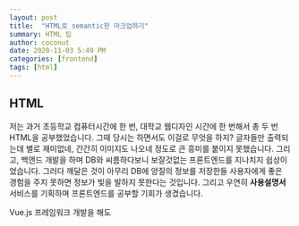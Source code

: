 ```yaml
---
layout: post
title:  "HTML로 semantic한 마크업하기"
summary: HTML 팁
author: coconut
date: 2020-11-03 5:49 PM
categories: [frontend]
tags: [html]
---
```


## HTML

저는 과거 초등학교 컴퓨터시간에 한 번, 대학교 웹디자인 시간에 한 번해서 총 두 번 HTML을 공부했었습니다. 그때 당시는 하면서도 이걸로 무엇을 하지? 글자들만 출력되는데 별로 재미없네, 간간히 이미지도 나오네 정도로 큰 흥미를 붙이지 못했습니다. 그리고, 백엔드 개발을 하며 DB와 씨름하다보니 보잘것없는 프론트엔드를 지나치지 쉽상이었습니다. 그러다 깨달은 것이 아무리 DB에 양질의 정보를 저장한들 사용자에게 좋은 경험을 주지 못하면 정보가 빛을 발하지 못한다는 것입니다. 그리고 우연히 **사용설명서** 서비스를 기획하며 프론트엔드를 공부할 기회가 생겼습니다. 

Vue.js 프레임워크 개발을 해도 <template>에 들어가는 마크업 <style>에 들어가는 CSS를 이해하지 못하면 프레임워크를 사용하는 의미가 없다고 생각했습니다. 서론이 길었습니다만 제가 다시 HTML을 세 번째 공부하게된 이유입니다.



> [HTML](https://developer.mozilla.org/ko/docs/Glossary/HTML) (Hypertext Markup Language,하이퍼텍스트 마크업 언어)는 프로그래밍 언어는 아니고, 우리가 보는 웹페이지가 어떻게 구조화되어 있는지 브라우저로 하여금 알 수 있도록 하는 마크업 언어입니다. 이는 개발자로 하여금 복잡하게도 간단하게도 프로그래밍 할 수 있습니다. HTML은 [elements](https://developer.mozilla.org/ko/docs/Glossary/Element)로 구성되어 있으며, 이들은 적절한 방법으로 나타내고 실행하기 위해 각 컨텐츠의 여러 부분들을 감싸고 마크업 합니다. [tags](https://developer.mozilla.org/ko/docs/Glossary/Tag) 는 웹 상의 다른 페이지로 이동하게 하는 하이퍼링크 내용들을 생성하거나, 단어를 강조하는 등의 역할을 합니다. 예를들어, 다음의 내용을 봅시다.
>
> [HTML이란?](https://developer.mozilla.org/ko/docs/Learn/HTML/Introduction_to_HTML/Getting_started)

HTML은 결론적으로 웹 브라우저 상에 정보를 구조적으로 표현하기 위해 태어난 문법입니다. 그리고 마크업한다는 것은 HTML로  마치 책의 목차, 개요, 본문을 쓰듯 구조를 잡고 CSS로 각 페이지를 배치하고, 디자인하는 행위를 말합니다.



## Semantic

> ## What are Semantic Elements?
>
> A semantic element clearly describes its meaning to both the browser and the developer.
>
> Examples of **non-semantic** elements: `<div>` and `<span>` - Tells nothing about its content.
>
> Examples of **semantic** elements: `<form>`, `<table>`, and `<article>` - Clearly defines its content.
>
> [semantic](https://www.w3schools.com/html/html5_semantic_elements.asp)

semantic하게 마크업한다는 것은 정보의 성격에 맞는 태그(elements)를 적절히 사용한다는 것입니다. 대표적인 태그는 <section>, <article>, <nav>, <aside>, <header>, <main>, <footer> 가 있습니다.



## 태그 성격에 따른 분류

| 태그                    | 성격             | 필수 속성(attribute)                            | 비고                                        |
| ----------------------- | ---------------- | ----------------------------------------------- | ------------------------------------------- |
| <h1>, <h2>, ... , <h6>  | 글의 제목        |                                                 |                                             |
| <p>                     | 글의 본문        |                                                 |                                             |
| <a>                     | 링크             | href                                            |                                             |
| <form>                  | 사용자 입력 틀   | action, method                                  | Vue.js 프레임워크에선 두 속성이 필요없음    |
| <input>                 | 사용자 실제 입력 | type(종류: text, email, password, file, tel 등) |                                             |
| <input type="radio">    | 사용자 단일 선택 | <label>, name, value                            | name으로 그룹짓고, value로 서버 데이터 전달 |
| <input type="checkbox"> | 사용자 복수 선택 | 위와 동일                                       | 위와 동일                                   |
| <select>                | 선택 메뉴        |                                                 | 자식요소는 반드시 <option>                  |
| <option>                | 선택지           |                                                 |                                             |
| <label>                 | 태그 이름 지정   | for(값은 대상 태그의 id)                        |                                             |
| <img>                   | 이미지           | src, alt                                        |                                             |
| <ul>                    | 순서없는 리스트  |                                                 | 자식요소는 반드시 <li>                      |
| <ol>                    | 순서있는 리스트  |                                                 | 위와 동일                                   |
| <li>                    | 리스트           |                                                 |                                             |
| <dl>                    | 용어 정의 리스트 |                                                 | <dt>, <dl> 을 묶어줌                        |
| <dt>                    | 정의 용어        |                                                 | 예) 직업                                    |
| <dd>                    | 정의 설명        |                                                 | 예) 개발자                                  |
| <div>, <span>           | 요소 그루핑      |                                                 | 의미 그룹화, CSS스타일링 목적               |

위와 같이 HTML태그들을 나열해보았습니다. 이들은 외우는것은 중요하지 않습니다. 중요한 것은 웹 화면을 구성할 때 얼마나 태그의 성격을 이용하여 문서를 구조화 하느냐 입니다. 위에서 언급한 semantic 태그와 결합하여 문서를 구조화하는 예를 보여드리겠습니다.



위와 같은 프로토타입을 아래와 같이 마크업하고 부트스트랩으로 스타일링 했습니다.



```html
<header>
    <nav >
        <h1 class="sr-only">우리집 사용설명서 메뉴바</h1>
        <ul class="navbar-nav mr-auto">
            <li class="nav-item">
                <a href="#" class="navbar-brand">
                    <img alt="우리집 사용설명서 로고" src="./assets/img/logo.png"
                        style="width:50px; background-color: #8fcafe"></a>
            </li>
            <li class="nav-item">
                <a class="nav-link" href="#">
                    개인모음
                </a>
            </li>
            <li class="nav-item">
                <a class="nav-link" href="#">
                    카테고리
                </a>
            </li>
        </ul>
        <ul class="navbar-nav justify-content-center">
            <li>
                <form class="form-inline" action="">
                    <input class="form-control mr-sm-2" type="text" placeholder="Search">
                </form>
            </li>
        </ul>
        <ul class="navbar-nav justify-content-right">
            <li class="nav-item">
                <button type="button" class="btn" style="background-color: #8fcafe">
                    <span class="sr-only">유저 정보</span>
                    <i class="fas fa-user"></i>
                    <!-- 드롭다운 -->
                </button>
            </li>
        </ul>
    </nav>
</header>
```

## 정리

오늘은 저희 팀이 기획안 "우리집 사용설명서"를 마크업해보고, HTML을 구조적으로 짜도록 해봤습니다. 다음엔 부트스트랩 말고 스타일링을 본격적으로 해보겠습니다.